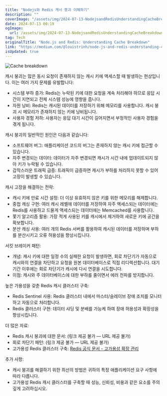 ```yaml
---
title: "Nodejs와 Redis 캐시 붕괴 이해하기"
description: ""
coverImage: "/assets/img/2024-07-13-NodejsandRedisUnderstandingCacheBreakdown_0.png"
date: 2024-07-13 00:19
ogImage:
  url: /assets/img/2024-07-13-NodejsandRedisUnderstandingCacheBreakdown_0.png
tag: Tech
originalTitle: "Node.js and Redis: Understanding Cache Breakdown"
link: "https://medium.com/@louistrinh/node-js-and-redis-understanding-cache-breakdown-6ce021e8ec2b"
isUpdated: true
---
```


![Cache breakdown](/assets/img/2024-07-13-NodejsandRedisUnderstandingCacheBreakdown_0.png)

캐시 붕괴는 많은 동시 요청이 존재하지 않는 캐시 키에 액세스할 때 발생하는 현상입니다. 이는 여러 가지 문제를 유발합니다:

- 시스템 부하 증가: Redis는 누락된 키에 대한 요청을 계속 처리해야 하므로 응답 시간이 지연되고 전체 시스템 성능에 영향을 줍니다.
- 자원 낭비: Redis는 캐시된 데이터를 저장하기 위해 메모리를 사용합니다. 캐시 붕괴 시 메모리가 존재하지 않는 키에 낭비됩니다.
- 사용자 경험 저하: 사용자는 응답 대기 시간이 길어지면서 부정적인 사용자 경험을 겪게 됩니다.

캐시 붕괴의 일반적인 원인은 다음과 같습니다:

<div class="content-ad"></div>

- 소프트웨어 버그: 애플리케이션 코드의 버그는 존재하지 않는 캐시 키에 접근할 수 있습니다.
- 자주 변경되는 데이터: 데이터가 자주 변경되면 캐시가 시간 내에 업데이트되지 않아 키가 누락될 수 있습니다.
- 갑작스러운 트래픽 급증: 트래픽이 급증하면 캐시가 부하를 처리하지 못할 수 있어 고장이 발생할 수 있습니다.

캐시 고장을 해결하는 전략:

- 캐시 키에 만료 시간 설정: 더 이상 유효하지 않은 키를 위한 메모리를 해제합니다.
- 중첩 캐싱 구현: 여러 캐시 레벨에 데이터를 저장하여 자주 액세스되는 데이터에는 Redis를 사용하고 드물게 액세스되는 데이터에는 Memcached를 사용합니다.
- 쫓기 알고리즘 활용: 가장 적게 사용된 키를 캐시에서 제거하여 새로운 키에 공간을 확보합니다.
- 분산 캐싱 사용: 여러 개의 Redis 서버를 활용하여 캐시된 데이터를 저장하며 부하를 분산시키고 오류 허용성을 향상시킵니다.

서킷 브레이커 패턴:

<div class="content-ad"></div>

- 개념: 캐시 키에 대한 일정 수의 실패한 요청이 발생하면, 회로 차단기가 자동으로 캐시와의 연결을 차단하고 요청을 원본 데이터베이스로 직접 리디렉션합니다. 대기 기간 이후에는 회로 차단기가 캐시에 다시 연결을 시도합니다.
- 이점: 캐시와 주 데이터베이스에 대한 부하를 줄이면서 에러 전파를 방지합니다.

높은 가용성을 갖춘 Redis 캐시 클러스터 구축:

- Redis Sentinel 사용: Redis 클러스터 내에서 마스터/슬레이브 장애 조치를 모니터하고 자동으로 처리합니다.
- Redis 클러스터 구현: 데이터 샤딩 및 분배를 가능케 하여 장애 허용성과 확장성을 향상시킵니다.

더 많은 자료:

<div class="content-ad"></div>

- Redis 캐시 붕괴에 대한 문서: (링크 제공 불가 — URL 제공 불가)
- 회로 차단기 패턴: (링크 제공 불가 — URL 제공 불가)
- 고가용성 Redis 클러스터 구축: [Redis 공식 문서 - 고가용성 확장 관리](https://redis.io/docs/management/scaling/)

추가 사항:

- 캐시 붕괴를 해결하기 위한 최선의 방법은 귀하의 특정 애플리케이션 요구 사항에 따라 다릅니다.
- 고가용성 Redis 캐시 클러스터를 구축할 때 성능, 신뢰성, 비용과 같은 요소를 주의 깊게 고려하십시오.
